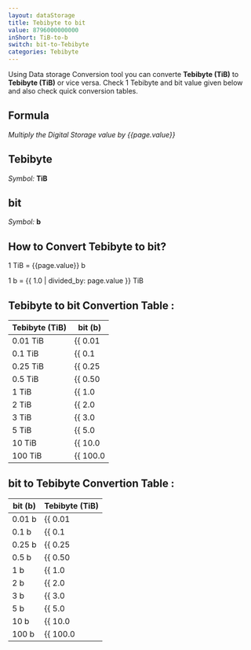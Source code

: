 ```yaml
---
layout: dataStorage
title: Tebibyte to bit
value: 8796000000000
inShort: TiB-to-b
switch: bit-to-Tebibyte
categories: Tebibyte
---
```


Using Data storage Conversion tool you can converte **Tebibyte (TiB)** to **Tebibyte (TiB)** or vice versa. Check 1 Tebibyte and bit value given below and also check quick conversion tables.

## Formula
*Multiply the Digital Storage value by {{page.value}}*

## Tebibyte
*Symbol:* **TiB**

## bit
*Symbol:* **b**

## How to Convert Tebibyte to bit?

1 TiB = {{page.value}} b

1 b = {{ 1.0 | divided_by: page.value }} TiB


## Tebibyte to bit Convertion Table :

| Tebibyte (TiB) | bit (b) |
| ---- | ---- |
| 0.01 TiB | {{ 0.01 | times: page.value }} b |
| 0.1 TiB | {{ 0.1 | times: page.value }} b |
| 0.25 TiB | {{ 0.25 | times: page.value }} b |
| 0.5 TiB | {{ 0.50 | times: page.value }} b |
| 1 TiB | {{ 1.0 | times: page.value }} b |
| 2 TiB | {{ 2.0 | times: page.value }} b |
| 3 TiB | {{ 3.0 | times: page.value }} b |
| 5 TiB | {{ 5.0 | times: page.value }} b |
| 10 TiB | {{ 10.0 | times: page.value }} b |
| 100 TiB | {{ 100.0 | times: page.value }} b |

## bit to Tebibyte Convertion Table :

| bit (b) | Tebibyte (TiB) |
| ---- | ---- |
| 0.01 b | {{ 0.01 | divided_by: page.value }} TiB |
| 0.1 b | {{ 0.1 | divided_by: page.value }} TiB |
| 0.25 b | {{ 0.25 | divided_by: page.value }} TiB |
| 0.5 b | {{ 0.50 | divided_by: page.value }} TiB |
| 1 b | {{ 1.0 | divided_by: page.value }} TiB |
| 2 b | {{ 2.0 | divided_by: page.value }} TiB |
| 3 b | {{ 3.0 | divided_by: page.value }} TiB |
| 5 b | {{ 5.0 | divided_by: page.value }} TiB |
| 10 b | {{ 10.0 | divided_by: page.value }} TiB |
| 100 b | {{ 100.0 | divided_by: page.value }} TiB |


<script>
document.getElementById('selectInput')[17].selected = true
document.getElementById('selectOutput')[0].selected = true
</script>
